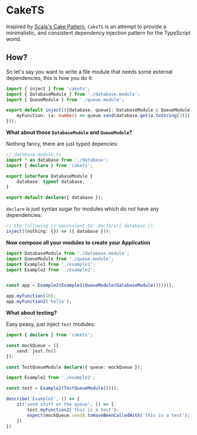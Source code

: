 # CakeTS

Inspired by [Scala's Cake Pattern](http://jonasboner.com/real-world-scala-dependency-injection-di/), `CakeTS` is an attempt to
provide a minimalistic, and consistent dependency injection pattern for the TypeScript world.

## How?

So let's say you want to write a file module that needs some external dependencies, this is how 
you do it:

```typescript
import { inject } from 'cakets';
import { DatabaseModule } from './database.module';
import { QueueModule } from './queue.module';

export default inject(({database, queue}: DatabaseModule & QueueModule) => ({
    myFunction: (a: number) => queue.send(database.get(a.toString(2)))
}));
```

**What about those `DatabaseModule` and `QueueModule`?**

Nothing fancy, there are just typed depencies:

```typescript
// database.module.ts
import * as database from './database';
import { declare } from 'cakets';

export interface DatabaseModule {
    database: typeof database;
}

export default declare({ database });
```

`declare` is just syntax sugar for modules which do not have any dependencies:

```typescript
// the following is equivalent to: declare({ database })
inject((nothing: {}) => ({ database }));
```

**Now compose all your modules to create your Application**

```typescript
import DatabaseModule from './database.module';
import QueueModule from './queue.module';
import Example1 from './example1';
import Example2 from './example2';


const app = Example2(Example1(QueueModule(DatabaseModule())))();

app.myFunction(10);
app.myFunction2('hello');
```

**What about testing?**

Easy peasy, just inject `test` modules:

```typescript
import { declare } from 'cakets';

const mockQueue = ({
    send: jest.fn()
});

const TestQueueModule declare({ queue: mockQueue });

import Example2 from './example2';

const test = Example2(TestQueueModule())();

describe('Example2', () => {
    it('send stuff on the queue', () => {
        test.myFunction2('this is a test');
        expect(mockQueue.send).toHaveBeenCalledWith('this is a test');
    })
})
```

